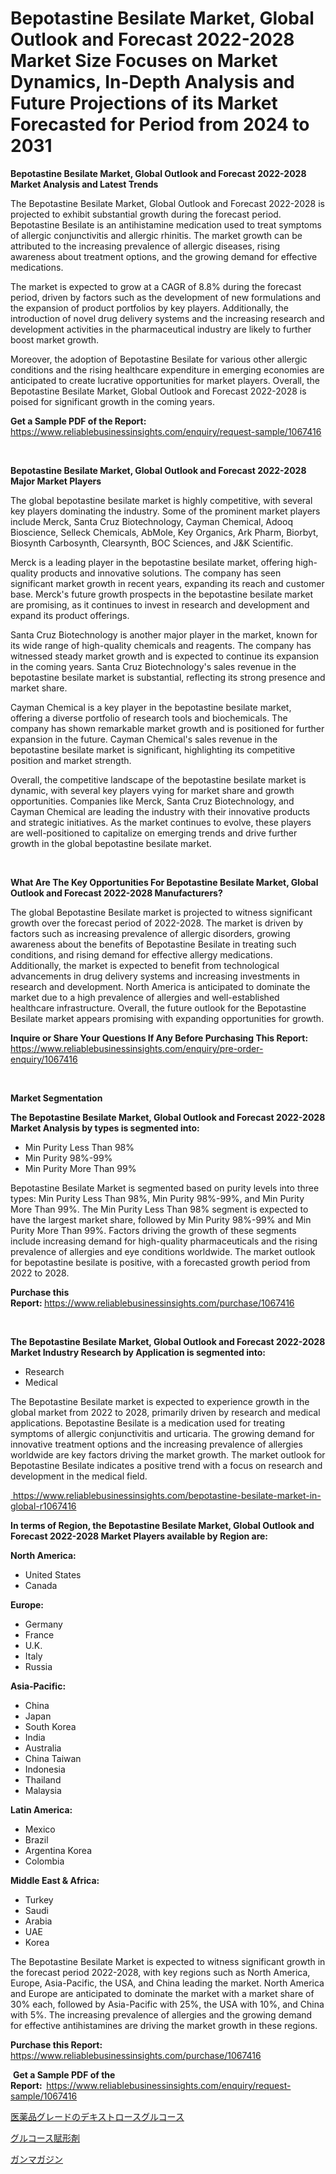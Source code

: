 <p><h1>Bepotastine Besilate Market, Global Outlook and Forecast 2022-2028 Market Size Focuses on Market Dynamics, In-Depth Analysis and Future Projections of its Market Forecasted for Period from 2024 to 2031</h1></p><p><strong>Bepotastine Besilate Market, Global Outlook and Forecast 2022-2028 Market Analysis and Latest Trends</strong></p>
<p><p>The Bepotastine Besilate Market, Global Outlook and Forecast 2022-2028 is projected to exhibit substantial growth during the forecast period. Bepotastine Besilate is an antihistamine medication used to treat symptoms of allergic conjunctivitis and allergic rhinitis. The market growth can be attributed to the increasing prevalence of allergic diseases, rising awareness about treatment options, and the growing demand for effective medications.</p><p>The market is expected to grow at a CAGR of 8.8% during the forecast period, driven by factors such as the development of new formulations and the expansion of product portfolios by key players. Additionally, the introduction of novel drug delivery systems and the increasing research and development activities in the pharmaceutical industry are likely to further boost market growth.</p><p>Moreover, the adoption of Bepotastine Besilate for various other allergic conditions and the rising healthcare expenditure in emerging economies are anticipated to create lucrative opportunities for market players. Overall, the Bepotastine Besilate Market, Global Outlook and Forecast 2022-2028 is poised for significant growth in the coming years.</p></p>
<p><strong>Get a Sample PDF of the Report:&nbsp;</strong> <a href="https://www.reliablebusinessinsights.com/enquiry/request-sample/1067416">https://www.reliablebusinessinsights.com/enquiry/request-sample/1067416</a></p>
<p>&nbsp;</p>
<p><strong>Bepotastine Besilate Market, Global Outlook and Forecast 2022-2028 Major Market Players</strong></p>
<p><p>The global bepotastine besilate market is highly competitive, with several key players dominating the industry. Some of the prominent market players include Merck, Santa Cruz Biotechnology, Cayman Chemical, Adooq Bioscience, Selleck Chemicals, AbMole, Key Organics, Ark Pharm, Biorbyt, Biosynth Carbosynth, Clearsynth, BOC Sciences, and J&K Scientific.</p><p>Merck is a leading player in the bepotastine besilate market, offering high-quality products and innovative solutions. The company has seen significant market growth in recent years, expanding its reach and customer base. Merck's future growth prospects in the bepotastine besilate market are promising, as it continues to invest in research and development and expand its product offerings.</p><p>Santa Cruz Biotechnology is another major player in the market, known for its wide range of high-quality chemicals and reagents. The company has witnessed steady market growth and is expected to continue its expansion in the coming years. Santa Cruz Biotechnology's sales revenue in the bepotastine besilate market is substantial, reflecting its strong presence and market share.</p><p>Cayman Chemical is a key player in the bepotastine besilate market, offering a diverse portfolio of research tools and biochemicals. The company has shown remarkable market growth and is positioned for further expansion in the future. Cayman Chemical's sales revenue in the bepotastine besilate market is significant, highlighting its competitive position and market strength.</p><p>Overall, the competitive landscape of the bepotastine besilate market is dynamic, with several key players vying for market share and growth opportunities. Companies like Merck, Santa Cruz Biotechnology, and Cayman Chemical are leading the industry with their innovative products and strategic initiatives. As the market continues to evolve, these players are well-positioned to capitalize on emerging trends and drive further growth in the global bepotastine besilate market.</p></p>
<p>&nbsp;</p>
<p><strong>What Are The Key Opportunities For Bepotastine Besilate Market, Global Outlook and Forecast 2022-2028 Manufacturers?</strong></p>
<p><p>The global Bepotastine Besilate market is projected to witness significant growth over the forecast period of 2022-2028. The market is driven by factors such as increasing prevalence of allergic disorders, growing awareness about the benefits of Bepotastine Besilate in treating such conditions, and rising demand for effective allergy medications. Additionally, the market is expected to benefit from technological advancements in drug delivery systems and increasing investments in research and development. North America is anticipated to dominate the market due to a high prevalence of allergies and well-established healthcare infrastructure. Overall, the future outlook for the Bepotastine Besilate market appears promising with expanding opportunities for growth.</p></p>
<p><strong>Inquire or Share Your Questions If Any Before Purchasing This Report:</strong> <a href="https://www.reliablebusinessinsights.com/enquiry/pre-order-enquiry/1067416">https://www.reliablebusinessinsights.com/enquiry/pre-order-enquiry/1067416</a></p>
<p>&nbsp;</p>
<p><strong>Market Segmentation</strong></p>
<p><strong>The Bepotastine Besilate Market, Global Outlook and Forecast 2022-2028 Market Analysis by types is segmented into:</strong></p>
<p><ul><li>Min Purity Less Than 98%</li><li>Min Purity 98%-99%</li><li>Min Purity More Than 99%</li></ul></p>
<p><p>Bepotastine Besilate Market is segmented based on purity levels into three types: Min Purity Less Than 98%, Min Purity 98%-99%, and Min Purity More Than 99%. The Min Purity Less Than 98% segment is expected to have the largest market share, followed by Min Purity 98%-99% and Min Purity More Than 99%. Factors driving the growth of these segments include increasing demand for high-quality pharmaceuticals and the rising prevalence of allergies and eye conditions worldwide. The market outlook for bepotastine besilate is positive, with a forecasted growth period from 2022 to 2028.</p></p>
<p><strong>Purchase this Report:&nbsp;</strong><a href="https://www.reliablebusinessinsights.com/purchase/1067416">https://www.reliablebusinessinsights.com/purchase/1067416</a></p>
<p>&nbsp;</p>
<p><strong>The Bepotastine Besilate Market, Global Outlook and Forecast 2022-2028 Market Industry Research by Application is segmented into:</strong></p>
<p><ul><li>Research</li><li>Medical</li></ul></p>
<p><p>The Bepotastine Besilate market is expected to experience growth in the global market from 2022 to 2028, primarily driven by research and medical applications. Bepotastine Besilate is a medication used for treating symptoms of allergic conjunctivitis and urticaria. The growing demand for innovative treatment options and the increasing prevalence of allergies worldwide are key factors driving the market growth. The market outlook for Bepotastine Besilate indicates a positive trend with a focus on research and development in the medical field.</p></p>
<p><a href="https://www.reliablebusinessinsights.com/bepotastine-besilate-market-in-global-r1067416">&nbsp;https://www.reliablebusinessinsights.com/bepotastine-besilate-market-in-global-r1067416</a></p>
<p><strong>In terms of Region, the Bepotastine Besilate Market, Global Outlook and Forecast 2022-2028 Market Players available by Region are:</strong></p>
<p>
    <p> <strong> North America: </strong>
        <ul>
            <li>United States</li>
            <li>Canada</li>
        </ul>
        </p> 
    <p> <strong> Europe: </strong>
        <ul>
            <li>Germany</li>
            <li>France</li>
            <li>U.K.</li>
            <li>Italy</li>
            <li>Russia</li>
        </ul>
        </p> 
    <p> <strong> Asia-Pacific: </strong>
        <ul>
            <li>China</li>
            <li>Japan</li>
            <li>South Korea</li>
            <li>India</li>
            <li>Australia</li>
            <li>China Taiwan</li>
            <li>Indonesia</li>
            <li>Thailand</li>
            <li>Malaysia</li>
        </ul>
        </p> 
    <p> <strong> Latin America: </strong>
        <ul>
            <li>Mexico</li>
            <li>Brazil</li>
            <li>Argentina Korea</li>
            <li>Colombia</li>
        </ul>
        </p> 
    <p> <strong> Middle East & Africa: </strong>
        <ul>
            <li>Turkey</li>
            <li>Saudi</li>
            <li>Arabia</li>
            <li>UAE</li>
            <li>Korea</li>
        </ul>
    </p>
    </p>
<p><p>The Bepotastine Besilate Market is expected to witness significant growth in the forecast period 2022-2028, with key regions such as North America, Europe, Asia-Pacific, the USA, and China leading the market. North America and Europe are anticipated to dominate the market with a market share of 30% each, followed by Asia-Pacific with 25%, the USA with 10%, and China with 5%. The increasing prevalence of allergies and the growing demand for effective antihistamines are driving the market growth in these regions.</p></p>
<p><strong>Purchase this Report: </strong><a href="https://www.reliablebusinessinsights.com/purchase/1067416">https://www.reliablebusinessinsights.com/purchase/1067416</a></p>
<p>&nbsp;<strong>Get a Sample PDF of the Report:&nbsp;&nbsp;</strong><a href="https://www.reliablebusinessinsights.com/enquiry/request-sample/1067416">https://www.reliablebusinessinsights.com/enquiry/request-sample/1067416</a></p>
<p><strong></strong></p>
<p><p><a href="https://github.com/reliezer65/Market-Research-Report-List-1/blob/main/924938086724.md">医薬品グレードのデキストロースグルコース</a></p><p><a href="https://github.com/tanyaali3/Market-Research-Report-List-1/blob/main/927757186725.md">グルコース賦形剤</a></p><p><a href="https://github.com/DwightHuels1/Market-Research-Report-List-1/blob/main/268436386726.md">ガンマガジン</a></p></p>